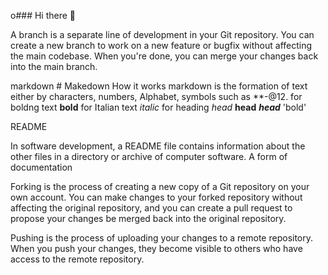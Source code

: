 o### Hi there 👋

<!--
**ibnmarzuk/ibnmarzuk** is a ✨ _special_ ✨ repository because its `README.md` (this file) appears on your GitHub profile.

Here are some ideas to get you started:

- 🔭 I’m currently working on ...
- 🌱 I’m currently learning ...
- 👯 I’m looking to collaborate on ...
- 🤔 I’m looking for help with ...
- 💬 Ask me about ...
- 📫 How to reach me: ...
- 😄 Pronouns: ...
- ⚡ Fun fact: ...
-->
A branch is a separate line of development in your Git repository. You can create a new branch to work on a new feature or bugfix without affecting the main codebase. When you're done, you can merge your changes back into the main branch.

markdown # Makedown
How it works 
markdown is the formation of text either by characters, numbers, Alphabet, symbols such as **-@12.
for boldng text
**bold**
for Italian text
*italic*
for heading 
*head*
**head**
***head***
'bold'

README

In software development, a README file contains information about the other files in a directory or archive of computer software. A form of documentation

 Forking is the process of creating a new copy of a Git repository on your own account. You can make changes to your forked repository without affecting the original repository, and you can create a pull request to propose your changes be merged back into the original repository.

 Pushing is the process of uploading your changes to a remote repository. When you push your changes, they become visible to others who have access to the remote repository.
